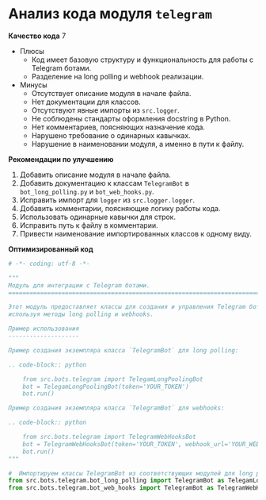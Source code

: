 # Анализ кода модуля `telegram`

**Качество кода**
7
 -  Плюсы
    - Код имеет базовую структуру и функциональность для работы с Telegram ботами.
    - Разделение на long polling и webhook реализации.
 -  Минусы
    - Отсутствует описание модуля в начале файла.
    - Нет документации для классов.
    - Отсутствуют явные импорты из `src.logger`.
    - Не соблюдены стандарты оформления docstring в Python.
    - Нет комментариев, поясняющих назначение кода.
    - Нарушено требование о одинарных кавычках.
    - Нарушение в наименовании модуля, а именно в пути к файлу.

**Рекомендации по улучшению**
1. Добавить описание модуля в начале файла.
2. Добавить документацию к классам `TelegramBot` в `bot_long_polling.py` и `bot_web_hooks.py`.
3.  Исправить импорт для `logger` из `src.logger.logger`.
4.  Добавить комментарии, поясняющие логику работы кода.
5.  Использовать одинарные кавычки для строк.
6.  Исправить путь к файлу в комментарии.
7. Привести наименование импортированных классов к одному виду.

**Оптимизированный код**
```python
# -*- coding: utf-8 -*-

"""
Модуль для интеграции с Telegram ботами.
=========================================================================================

Этот модуль предоставляет классы для создания и управления Telegram ботами,
используя методы long polling и webhooks.

Пример использования
--------------------

Пример создания экземпляра класса `TelegramBot` для long polling:

.. code-block:: python

    from src.bots.telegram import TelegamLongPoolingBot
    bot = TelegamLongPoolingBot(token='YOUR_TOKEN')
    bot.run()

Пример создания экземпляра класса `TelegramBot` для webhooks:

.. code-block:: python

    from src.bots.telegram import TelegramWebHooksBot
    bot = TelegramWebHooksBot(token='YOUR_TOKEN', webhook_url='YOUR_WEBHOOK_URL')
    bot.run()
"""

#  Импортируем классы TelegramBot из соответствующих модулей для long polling и webhooks
from src.bots.telegram.bot_long_polling import TelegramBot as TelegamLongPoolingBot
from src.bots.telegram.bot_web_hooks import TelegramBot as TelegramWebHooksBot
```